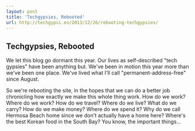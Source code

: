 ```yaml
---
layout: post
title: 'Techgypsies, Rebooted'
url: http://techgypsi.es/2013/12/26/rebooting-techgypsies/
---
```


## Techgypsies, Rebooted

We let this blog go dormant this year. Our lives as self-described "tech gypsies" have been anything but. We've been in motion this year more than we've been one place. We've lived what I'll call "permanent-address-free" since August.

So we're rebooting the site, in the hopes that we can do a better job chronicling how exactly we make this whole thing work. How do we work? Where do we work? How do we travel? Where do we live? What do we carry? How do we make money? Where do we spend it? Why do we call Hermosa Beach home since we don't actually have a home here? Where's the best Korean food in the South Bay? You know, the important things...
